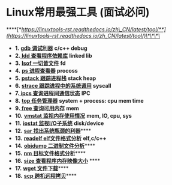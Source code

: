 # Linux常用最强工具 \(面试必问\)

\*\*\*\*[**https://linuxtools-rst.readthedocs.io/zh\_CN/latest/tool/**](https://linuxtools-rst.readthedocs.io/zh_CN/latest/tool/)\*\*\*\*

* **1.** [**gdb 调试利器**](https://linuxtools-rst.readthedocs.io/zh_CN/latest/tool/gdb.html) **c/c++ debug**
* **2.**[ **ldd 查看程序依赖库**](https://linuxtools-rst.readthedocs.io/zh_CN/latest/tool/ldd.html) **linked lib**
* **3.** [**lsof 一切皆文件**](https://linuxtools-rst.readthedocs.io/zh_CN/latest/tool/lsof.html) **fd**
* **4.** [**ps 进程查看器**](https://linuxtools-rst.readthedocs.io/zh_CN/latest/tool/ps.html) **procoss**
* **5.** [**pstack 跟踪进程栈**](https://linuxtools-rst.readthedocs.io/zh_CN/latest/tool/pstack.html) **stack heap**
* **6.** [**strace 跟踪进程中的系统调用**](https://linuxtools-rst.readthedocs.io/zh_CN/latest/tool/strace.html) **syscall**
* **7.**[ **ipcs 查询进程间通信状态**](https://linuxtools-rst.readthedocs.io/zh_CN/latest/tool/ipcs.html) **IPC**
* **8.** [**top 任务管理器**](https://linuxtools-rst.readthedocs.io/zh_CN/latest/tool/top.html)  **system + process: cpu mem time**
* **9.**[ **free 查询可用内存**](https://linuxtools-rst.readthedocs.io/zh_CN/latest/tool/free.html) **mem**
* **10.** [**vmstat 监视内存使用情况**](https://linuxtools-rst.readthedocs.io/zh_CN/latest/tool/vmstat.html) **mem, IO, cpu, sys**
* **11.** [**iostat 监视I/O子系统**](https://linuxtools-rst.readthedocs.io/zh_CN/latest/tool/iostat.html) **disk/device**
* **12.** [**sar 找出系统瓶颈的利器**](https://linuxtools-rst.readthedocs.io/zh_CN/latest/tool/sar.html)\*\*\*\*
* **13.** [**readelf elf文件格式分析**](https://linuxtools-rst.readthedocs.io/zh_CN/latest/tool/readelf.html) **elf,c/c++**
* **14.** [**objdump 二进制文件分析**](https://linuxtools-rst.readthedocs.io/zh_CN/latest/tool/objdump.html)\*\*\*\*
* **15.** [**nm 目标文件格式分析**](https://linuxtools-rst.readthedocs.io/zh_CN/latest/tool/nm.html)\*\*\*\*
* **16.** [**size 查看程序内存映像大小**](https://linuxtools-rst.readthedocs.io/zh_CN/latest/tool/size.html) ****
* **17.** [**wget 文件下载**](https://linuxtools-rst.readthedocs.io/zh_CN/latest/tool/wget.html)\*\*\*\*
* **18.** [**scp 跨机远程拷贝**](https://linuxtools-rst.readthedocs.io/zh_CN/latest/tool/scp.html)\*\*\*\*



